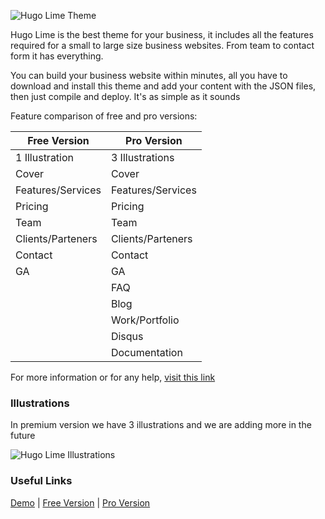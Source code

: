 ![Hugo Lime Theme](https://api.uicard.io/uploads/91b6461e4c99ea198a53ff5cafdcc5d2.jpg)

Hugo Lime is the best theme for your business, it includes all the features required for a small to large size business websites. From team to contact form it has everything.

You can build your business website within minutes, all you have to download and install this theme and add your content with the JSON files, then just compile and deploy. It's as simple as it sounds

Feature comparison of free and pro versions:

| Free Version  | Pro Version   |
| ------------- |-------------|
| 1 Illustration | 3 Illustrations |
| Cover      | Cover      |
| Features/Services | Features/Services |
| Pricing | Pricing |
| Team | Team |
| Clients/Parteners | Clients/Parteners |
| Contact | Contact |
| GA | GA |
|  | FAQ |
| | Blog |
| | Work/Portfolio |
| | Disqus |
| | Documentation |

For more information or for any help, [visit this link](https://uicard.io/products/hugo-lime-free)

### Illustrations

In premium version we have 3 illustrations and we are adding more in the future

![Hugo Lime Illustrations](https://api.uicard.io/uploads/1d344bcf401ef4a86fee6a36e1b3a790.jpg)

### Useful Links

[Demo](http://demo.uicard.io/hugo-lime-free-demo) | [Free Version](https://uicard.io/products/hugo-lime) | [Pro Version](https://uicard.io/products/hugo-lime-pro)
